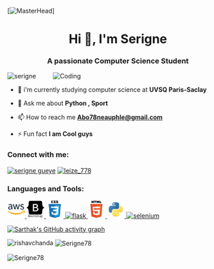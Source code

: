 [![MasterHead](https://media.tenor.com/w5DkEBpjYpoAAAAC/giannis-block.gif)]

<h1 align="center">Hi 👋, I'm Serigne</h1>
<h3 align="center">A passionate Computer Science Student</h3>
<img align="right" alt="Coding" width="400" src="https://media.tenor.com/SxJQcg2-UGkAAAAC/working-from.gif">


<p align="left"> <img src="https://komarev.com/ghpvc/?username=Serigne78&label=Profile%20views&color=0e75b6&style=flat" alt="serigne" /> </p>



- 🌱 i'm currently studying computer science at **UVSQ Paris-Saclay**

- 💬 Ask me about **Python , Sport**

- 📫 How to reach me **Abo78neauphle@gmail.com**

- ⚡ Fun fact **I am Cool guys**

<h3 align="left">Connect with me:</h3>
<p align="left">
<a href="https://linkedin.com/in/serigne-gueye-developpeur/" target="blank"><img align="center" src="https://raw.githubusercontent.com/rahuldkjain/github-profile-readme-generator/master/src/images/icons/Social/linked-in-alt.svg" alt="serigne gueye" height="30" width="40" /></a>
<a href="https://www.leetcode.com/leize_778" target="blank"><img align="center" src="https://raw.githubusercontent.com/rahuldkjain/github-profile-readme-generator/master/src/images/icons/Social/leet-code.svg" alt="leize_778" height="30" width="40" /></a>
</p>

<h3 align="left">Languages and Tools:</h3>
<p align="left"> <a href="https://aws.amazon.com" target="_blank" rel="noreferrer"> <img src="https://raw.githubusercontent.com/devicons/devicon/master/icons/amazonwebservices/amazonwebservices-original-wordmark.svg" alt="aws" width="40" height="40"/> </a><a href="https://getbootstrap.com" target="_blank" rel="noreferrer"> <img src="https://raw.githubusercontent.com/devicons/devicon/master/icons/bootstrap/bootstrap-plain-wordmark.svg" alt="bootstrap" width="40" height="40"/> </a> <a href="https://www.w3schools.com/css/" target="_blank" rel="noreferrer"> <img src="https://raw.githubusercontent.com/devicons/devicon/master/icons/css3/css3-original-wordmark.svg" alt="css3" width="40" height="40"/> </a> <a href="https://flask.palletsprojects.com/" target="_blank" rel="noreferrer"> <img src="https://www.vectorlogo.zone/logos/pocoo_flask/pocoo_flask-icon.svg" alt="flask" width="40" height="40"/> </a> <a href="https://www.w3.org/html/" target="_blank" rel="noreferrer"> <img src="https://raw.githubusercontent.com/devicons/devicon/master/icons/html5/html5-original-wordmark.svg" alt="html5" width="40" height="40"/> </a> <a href="https://www.python.org" target="_blank" rel="noreferrer"> <img src="https://raw.githubusercontent.com/devicons/devicon/master/icons/python/python-original.svg" alt="python" width="40" height="40"/> </a> <a href="https://www.selenium.dev" target="_blank" rel="noreferrer"> <img src="https://raw.githubusercontent.com/detain/svg-logos/780f25886640cef088af994181646db2f6b1a3f8/svg/selenium-logo.svg" alt="selenium" width="40" height="40"/> </a> </p>


[![Sarthak's GitHub activity graph](https://activity-graph.herokuapp.com/graph?username=Serigne78&&theme=xcode)](https://github.com/Serigne78)

<p><img align="left" src="https://github-readme-stats.vercel.app/api/top-langs?username=Serigne78&show_icons=true&locale=en&layout=compact&theme=tokyonight" alt="rishavchanda" /></p>

<p>&nbsp;<img align="center" src="https://github-readme-stats.vercel.app/api?username=Serigne78&show_icons=true&locale=en&theme=tokyonight" alt="Serigne78" /></p>

<p><img align="center" src="https://github-readme-streak-stats.herokuapp.com/?user=Serigne78&&theme=tokyonight" alt="Serigne78" /></p>
